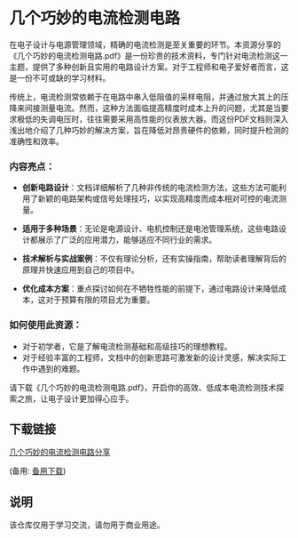 # 几个巧妙的电流检测电路

在电子设计与电源管理领域，精确的电流检测是至关重要的环节。本资源分享的《几个巧妙的电流检测电路.pdf》是一份珍贵的技术资料，专门针对电流检测这一主题，提供了多种创新且实用的电路设计方案。对于工程师和电子爱好者而言，这是一份不可或缺的学习材料。

传统上，电流检测常依赖于在电路中串入低阻值的采样电阻，并通过放大其上的压降来间接测量电流。然而，这种方法面临提高精度时成本上升的问题，尤其是当要求极低的失调电压时，往往需要采用高性能的仪表放大器。而这份PDF文档则深入浅出地介绍了几种巧妙的解决方案，旨在降低对昂贵硬件的依赖，同时提升检测的准确性和效率。

### 内容亮点：

- **创新电路设计**：文档详细解析了几种非传统的电流检测方法，这些方法可能利用了新颖的电路架构或信号处理技巧，以实现高精度而成本相对可控的电流测量。
  
- **适用于多种场景**：无论是电源设计、电机控制还是电池管理系统，这些电路设计都展示了广泛的应用潜力，能够适应不同行业的需求。

- **技术解析与实战案例**：不仅有理论分析，还有实操指南，帮助读者理解背后的原理并快速应用到自己的项目中。

- **优化成本方案**：重点探讨如何在不牺牲性能的前提下，通过电路设计来降低成本，这对于预算有限的项目尤为重要。

### 如何使用此资源：
- 对于初学者，它是了解电流检测基础和高级技巧的理想教程。
- 对于经验丰富的工程师，文档中的创新思路可激发新的设计灵感，解决实际工作中遇到的难题。
  
请下载《几个巧妙的电流检测电路.pdf》，开启你的高效、低成本电流检测技术探索之旅，让电子设计更加得心应手。

## 下载链接
[几个巧妙的电流检测电路分享](https://pan.quark.cn/s/8232f692dffa) 

(备用: [备用下载](https://pan.baidu.com/s/1DIcAUHRP_DLuyQ0n1O76Fg?pwd=1234))

## 说明

该仓库仅用于学习交流，请勿用于商业用途。

